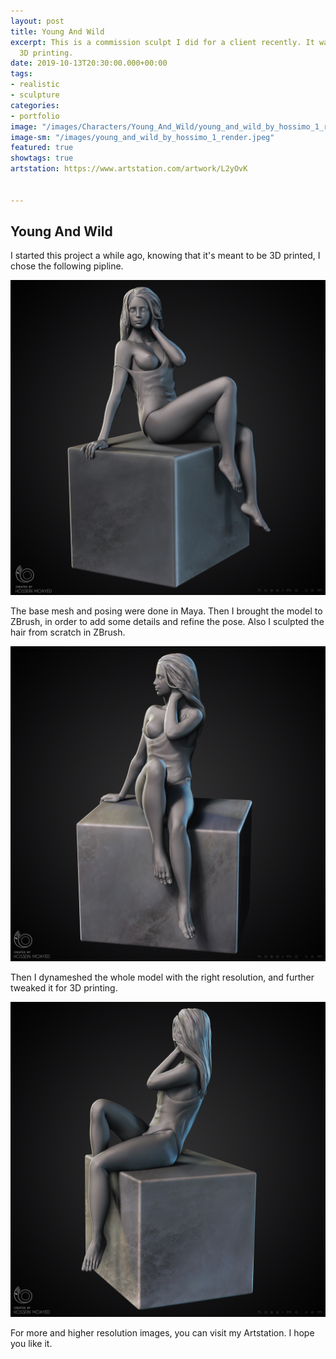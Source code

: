 ```yaml
---
layout: post
title: Young And Wild
excerpt: This is a commission sculpt I did for a client recently. It was done for
  3D printing.
date: 2019-10-13T20:30:00.000+00:00
tags:
- realistic
- sculpture
categories:
- portfolio
image: "/images/Characters/Young_And_Wild/young_and_wild_by_hossimo_1_render.jpeg"
image-sm: "/images/young_and_wild_by_hossimo_1_render.jpeg"
featured: true
showtags: true
artstation: https://www.artstation.com/artwork/L2yOvK


---
```

## Young And Wild

I started this project a while ago, knowing that it's meant to be 3D printed, I chose the following pipline.

<img src="/images/Characters/Young_And_Wild/young_and_wild_by_hossimo_1.jpeg" alt="young_and_wild_by_hossimo_1" class="responsive">

The base mesh and posing were done in Maya. Then I brought the model to ZBrush, in order to add some details and refine the pose. Also I sculpted the hair from scratch in ZBrush.

<img src="/images/Characters/Young_And_Wild/young_and_wild_by_hossimo_2.jpeg" alt="young_and_wild_by_hossimo_2" class="responsive">

Then I dynameshed the whole model with the right resolution, and further tweaked it for 3D printing.

<img src="/images/Characters/Young_And_Wild/young_and_wild_by_hossimo_3.jpeg" alt="young_and_wild_by_hossimo_3" class="responsive">

For more and higher resolution images, you can visit my Artstation. I hope you like it.